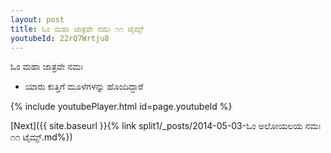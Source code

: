 ```yaml
---
layout: post
title: ಓಂ ಮಹಾ ಜಾತ್ರವೇ ನಮಃ ೧೧ ಟೈಮ್ಸ್
youtubeId: 22rQ7Wrtju8
---
```

 
 
 ಓಂ ಮಹಾ ಜಾತ್ರವೇ ನಮಃ  
 
 -  ಯಾರು ಕುತ್ತಿಗೆ ಮೂಳೆಗಳನ್ನು ಹೊಂದಿದ್ದಾರೆ 
 
  
 
  
 
 
 
 
 
 


{% include youtubePlayer.html id=page.youtubeId %}
 
[Next]({{ site.baseurl }}{% link  split1/_posts/2014-05-03-ಓಂ ಅಲೋಯಲಯ ನಮಃ ೧೧ ಟೈಮ್ಸ್.md%})
 
